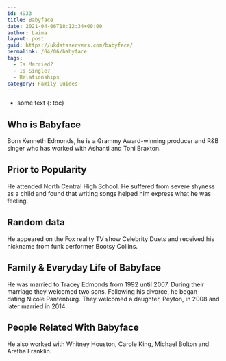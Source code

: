 ```yaml
---
id: 4933
title: Babyface
date: 2021-04-06T18:12:34+00:00
author: Laima
layout: post
guid: https://ukdataservers.com/babyface/
permalink: /04/06/babyface
tags:
  - Is Married?
  - Is Single?
  - Relationships
category: Family Guides
---
```


* some text
{: toc}


## Who is Babyface
                  
                  
                  
Born Kenneth Edmonds, he is a Grammy Award-winning producer and R&B singer who has worked with Ashanti and Toni Braxton.
                  
              
            
              
            
                
                
                
## Prior to Popularity
                  
                  
                  
He attended North Central High School. He suffered from severe shyness as a child and found that writing songs helped him express what he was feeling.
                  
              
            
              
            
                
                
                
## Random data
                  
                  
                  
He appeared on the Fox reality TV show Celebrity Duets and received his nickname from funk performer Bootsy Collins.
                  
              
            
              
            
                
                
                
## Family & Everyday Life of Babyface
                  
                  
                  
He was married to Tracey Edmonds from 1992 until 2007. During their marriage they welcomed two sons. Following his divorce, he began dating Nicole Pantenburg. They welcomed a daughter, Peyton, in 2008 and later married in 2014.
                  
              
            
              
            
                
                
                
## People Related With Babyface
                  
                  
                  
He also worked with Whitney Houston, Carole King, Michael Bolton and Aretha Franklin.
                  
              
            
              
            
                
              
            
              
              
            
            
              
            
          
          
          